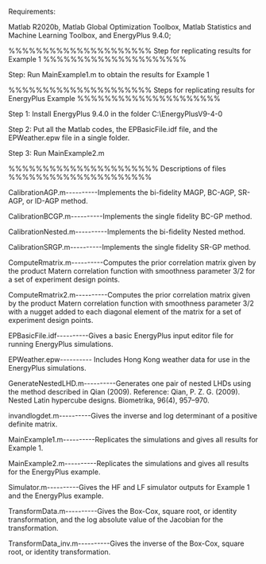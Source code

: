 Requirements: 

Matlab R2020b, Matlab Global Optimization Toolbox, Matlab Statistics and Machine Learning Toolbox, and EnergyPlus 9.4.0;


%%%%%%%%%%%%%%%%%%%%% Step for replicating results for Example 1 %%%%%%%%%%%%%%%%%%%%%

Step: Run MainExample1.m to obtain the results for Example 1

%%%%%%%%%%%%%%%%%%%%% Steps for replicating results for EnergyPlus Example %%%%%%%%%%%%%%%%%%%%%

Step 1: Install EnergyPlus 9.4.0 in the folder C:\EnergyPlusV9-4-0

Step 2: Put all the Matlab codes, the EPBasicFile.idf file, and the EPWeather.epw file in a single folder.

Step 3: Run MainExample2.m

%%%%%%%%%%%%%%%%%%%%%% Descriptions of files %%%%%%%%%%%%%%%%%%%%%

CalibrationAGP.m----------Implements the bi-fidelity MAGP, BC-AGP, SR-AGP, or ID-AGP method.

CalibrationBCGP.m----------Implements the single fidelity BC-GP method.

CalibrationNested.m----------Implements the bi-fidelity Nested method.

CalibrationSRGP.m----------Implements the single fidelity SR-GP method.

ComputeRmatrix.m----------Computes the prior correlation matrix given by the product Matern correlation function with smoothness parameter 3/2 for a set of 
experiment design points. 

ComputeRmatrix2.m----------Computes the prior correlation matrix given by the product Matern correlation function with smoothness parameter 3/2 with a nugget added 
to each diagonal element of the matrix for a set of experiment design points. 

EPBasicFile.idf----------Gives a basic EnergyPlus input editor file for running EnergyPlus simulations.

EPWeather.epw---------- Includes Hong Kong weather data for use in the EnergyPlus simulations.

GenerateNestedLHD.m----------Generates one pair of nested LHDs using the method described in Qian (2009). Reference: Qian, P. Z. G. (2009). Nested Latin hypercube 
designs. Biometrika, 96(4), 957–970.

invandlogdet.m----------Gives the inverse and log determinant of a positive definite matrix.

MainExample1.m----------Replicates the simulations and gives all results for Example 1.

MainExample2.m----------Replicates the simulations and gives all results for the EnergyPlus example.

Simulator.m----------Gives the HF and LF simulator outputs for Example 1 and the EnergyPlus example.

TransformData.m----------Gives the Box-Cox, square root, or identity transformation, and the log absolute value of the Jacobian for the transformation.

TransformData_inv.m----------Gives the inverse of the Box-Cox, square root, or identity transformation.
